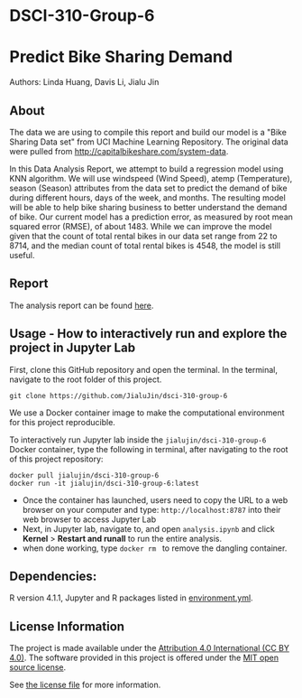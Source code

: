 # DSCI-310-Group-6

# Predict Bike Sharing Demand
Authors: Linda Huang, Davis Li, Jialu Jin


## About
The data we are using to compile this report and build our model is a "Bike Sharing Data set" from UCI Machine Learning Repository. The original data were pulled from http://capitalbikeshare.com/system-data.

In this Data Analysis Report, we attempt to build a regression model using KNN algorithm. We will use windspeed (Wind Speed), atemp (Temperature), season (Season) attributes from the data set to predict the demand of bike during different hours, days of the week, and months. The resulting model will be able to help bike sharing business to better understand the demand of bike. Our current model has a prediction error, as measured by root mean squared error (RMSE), of about 1483. While we can improve the model given that the count of total rental bikes in our data set range from 22 to 8714, and the median count of total rental bikes is 4548, the model is still useful.

## Report

The analysis report can be found [here](analysis.ipynb).

## Usage - How to interactively run and explore the project in Jupyter Lab

First, clone this GitHub repository and open the terminal. In the terminal, navigate to the root folder of this project. 

  ```
  git clone https://github.com/JialuJin/dsci-310-group-6

  ```

We use a Docker container image to make the computational environment for this project reproducible.

To interactively run Jupyter lab inside the `jialujin/dsci-310-group-6` Docker container, type the following in terminal, after navigating to the root of this project repository:

  ```
  docker pull jialujin/dsci-310-group-6
  docker run -it jialujin/dsci-310-group-6:latest

  ```
- Once the container has launched, users need to copy the URL to a web browser on your computer and type: `http://localhost:8787` into their web browser to access Jupyter Lab
- Next, in Jupyter lab, navigate to, and open `analysis.ipynb` and click **Kernel** > **Restart and runall** to run the entire analysis.
- when done working, type `docker rm ` to remove the dangling container.

## Dependencies:

R version 4.1.1, Jupyter and R packages listed in [environment.yml](environment.yml).

## License Information

The project is made available under the [Attribution 4.0 International (CC BY 4.0)](https://creativecommons.org/licenses/by/4.0/). The software provided in this project is offered under the [MIT open source license](https://opensource.org/license/mit/). 

See [the license file](LICENSE.md) for more information.


